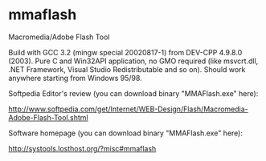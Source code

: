 # mmaflash
Macromedia/Adobe Flash Tool

Build with GCC 3.2 (mingw special 20020817-1) from DEV-CPP 4.9.8.0 (2003).
Pure C and Win32API application, no GMO required
(like msvcrt.dll, .NET Framework, Visual Studio Redistributable and so on).
Should work anywhere starting from Windows 95/98.

Softpedia Editor's review (you can download binary "MMAFlash.exe" here):

http://www.softpedia.com/get/Internet/WEB-Design/Flash/Macromedia-Adobe-Flash-Tool.shtml

Software homepage (you can download binary "MMAFlash.exe" here):

http://systools.losthost.org/?misc#mmaflash
